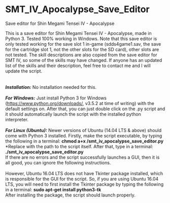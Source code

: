 # SMT_IV_Apocalypse_Save_Editor
Save editor for Shin Megami Tensei IV - Apocalypse

This is a save editor for Shin Megami Tensei IV - Apocalypse, made in Python 3. Tested 100% working in Windows. Note that this save editor is only tested working for the save slot 1 in-game (sdds4game1.sav, the save for the cartridge slot 1, not the other slots for the SD card), other slots are not tested. The skill descriptions are also copied from the save editor for SMT IV, so some of the skills may have changed. If anyone has an updated list of the skills and their description, feel free to contact me and I will update the script.
<br/><br/><br/>
<b><i>Installation:</i></b>
No installation needed for this. 
<br/><br/>
<b><i>For Windows:</i></b>
Just install Python 3 for Windows (https://www.python.org/downloads/, v3.5.2 at time of writing) with the default settings on. After that, you can just double click on the .py script and it should automatically launch the script with the installed python interpreter.
<br/><br/>
<b><i>For Linux (Ubuntu):</i></b>
Newer versions of Ubuntu (14.04 LTS & above) should come with Python 3 installed. Firstly, make the script executable, by typing the following in a terminal: <b>chmod a+x <path to script>/smt_iv_apocalypse_save_editor.py</b>
<br/>
*Replace <path to script> with the path to the script itself.
After that, type in a terminal: <b>./smt_iv_apocalypse_save_editor.py</b>
<br/>
If there are no errors and the script successfully launches a GUI, then it is all good, you can ignore the following instructions.
<br/><br/>
However, Ubuntu 16.04 LTS does not have Tkinter package installed, which is responsible for the GUI for the script. So, if you are using Ubuntu 16.04 LTS, you will need to first install the Tkinter package by typing the following in a terminal: <b>sudo apt-get install python3-tk</b>
<br/>
After installing the package, the script should launch properly.
